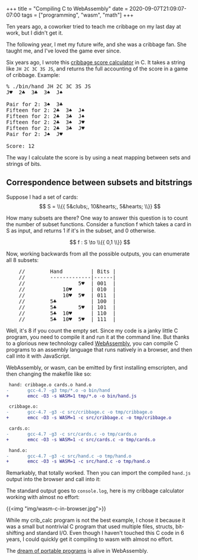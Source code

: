 +++
title = "Compiling C to WebAssembly"
date = 2020-09-07T21:09:07-07:00
tags = ["programming", "wasm", "math"]
+++

Ten years ago, a coworker tried to teach me cribbage on my last day at work, but I didn't get it.

The following year, I met my future wife, and she was a cribbage fan. She taught me, and I've loved the game ever since.

Six years ago, I wrote this [cribbage score calculator](https://github.com/tlehman/crib_calc) in C. It takes a string like `JH 2C 3C 3S JS`, and returns the full accounting of the score in a game of cribbage. Example:

<pre>
% ./bin/hand JH 2C 3C 3S JS
J&hearts;  2&clubs;  3&clubs;  3&spades;  J&spades;

Pair for 2: 3&spades;  3&clubs;
Fifteen for 2: 2&clubs;  3&spades;  J&spades;
Fifteen for 2: 2&clubs;  3&clubs;  J&spades;
Fifteen for 2: 2&clubs;  3&spades;  J&hearts;
Fifteen for 2: 2&clubs;  3&clubs;  J&hearts;
Pair for 2: J&spades;  J&hearts;

Score: 12
</pre>

The way I calculate the score is by using a neat mapping between sets and strings of bits.

## Correspondence between subsets and bitstrings
Suppose I had a set of cards: 
$$ S = \\{{ 5&clubs;, 10&hearts;, 5&hearts; \\}} $$

How many subsets are there? One way to answer this question is to count the number of subset functions. Consider a function f which takes a card in S as input, and returns 1 if it's in the subset, and 0 otherwise.

$$ f : S \to \\{{ 0,1 \\}} $$

Now, working backwards from all the possible outputs, you can enumerate all 8 subsets:

<pre>
    //        Hand         | Bits |
    //        -------------|------|
    //                 5&hearts;  | 001  |
    //            10&hearts;      | 010  |
    //            10&hearts;  5&hearts;  | 011  |
    //        5&clubs;           | 100  |
    //        5&clubs;       5&hearts;  | 101  |
    //        5&clubs;  10&hearts;      | 110  |
    //        5&clubs;  10&hearts;  5&hearts;  | 111  |
</pre>

Well, it's 8 if you count the empty set. Since my code is a janky little C program, you need to compile it and run it at the command line. But thanks to a glorious new technology called [WebAssembly](https://developer.mozilla.org/en-US/docs/WebAssembly), you can compile C programs to an assembly language that runs natively in a browser, and then call into it with JavaScript.

WebAssembly, or wasm, can be emitted by first installing emscripten, and then changing the makefile like so:

``` diff
 hand: cribbage.o cards.o hand.o
-       gcc-4.7 -g3 tmp/*.o -o bin/hand
+       emcc -O3 -s WASM=1 tmp/*.o -o bin/hand.js

 cribbage.o:
-       gcc-4.7 -g3 -c src/cribbage.c -o tmp/cribbage.o
+       emcc -O3 -s WASM=1 -c src/cribbage.c -o tmp/cribbage.o

 cards.o:
-       gcc-4.7 -g3 -c src/cards.c -o tmp/cards.o
+       emcc -O3 -s WASM=1 -c src/cards.c -o tmp/cards.o

 hand.o:
-       gcc-4.7 -g3 -c src/hand.c -o tmp/hand.o
+       emcc -O3 -s WASM=1 -c src/hand.c -o tmp/hand.o
```

Remarkably, that totally worked. Then you can import the compiled `hand.js` output into the browser and call into it:

The standard output goes to `console.log`, here is my cribbage calculator working with almost no effort:

{{<img "img/wasm-c-in-browser.jpg">}}

While my crib_calc program is not the best example, I chose it because it was a small but nontrivial C program that used multiple files, structs, bit-shifting and standard I/O. Even though I haven't touched this C code in 6 years, I could quickly get it compiling to wasm with almost no effort.

The [dream of portable programs](/posts/dream-90s-wasm/) is alive in WebAssembly.